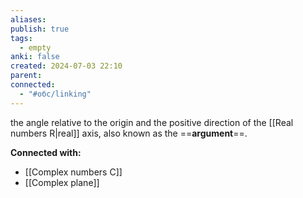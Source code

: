 ```yaml
---
aliases: 
publish: true
tags:
  - empty
anki: false
created: 2024-07-03 22:10
parent: 
connected:
  - "#обс/linking"
---
```



the angle relative to the origin and the positive direction of the [[Real numbers R|real]] axis, also known as the ==**argument**==.





**Connected with:**
- [[Complex numbers C]]
- [[Complex plane]]

